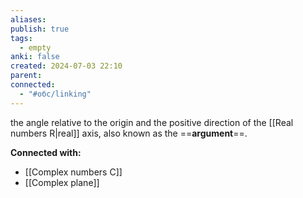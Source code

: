 ```yaml
---
aliases: 
publish: true
tags:
  - empty
anki: false
created: 2024-07-03 22:10
parent: 
connected:
  - "#обс/linking"
---
```



the angle relative to the origin and the positive direction of the [[Real numbers R|real]] axis, also known as the ==**argument**==.





**Connected with:**
- [[Complex numbers C]]
- [[Complex plane]]

